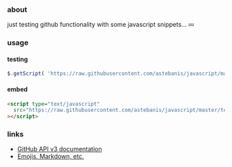 ### about

just testing github functionality with some javascript snippets... :zzz:

### usage

#### testing

```javascript
$.getScript( 'https://raw.githubusercontent.com/astebanis/javascript/master/test.js' );
```

#### embed

```html
<script type="text/javascript"
  src="https://raw.githubusercontent.com/astebanis/javascript/master/test.js"
></script>
```

### links

* [GitHub API v3 documentation](https://developer.github.com/v3/)
* [Emojis, Markdown, etc.](https://developer.github.com/v3/misc/)

